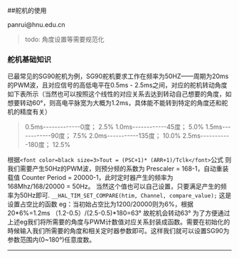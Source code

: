 ##舵机的使用

<p align='left' >panrui@hnu.edu.cn</p>

> todo: 角度设置等需要规范化
### 舵机基础知识

已最常见的SG90舵机为例，SG90舵机要求工作在频率为50HZ——周期为20ms的PWM波，且对应信号的高低电平在0.5ms - 2.5ms之间，对应的舵机转动角度如下表所示（当然也可以按照这个线性的对应关系去达到转动自己想要的角度，如想要转动60°，则高电平脉宽为大概为1.2ms，具体能不能转到特定的角度还和舵机的精度有关）

>0.5ms-------------0度； 2.5%
>1.0ms------------45度； 5.0%
>1.5ms------------90度； 7.5%
>2.0ms-----------135度； 10.0%
>2.5ms-----------180度； 12.5%

根据`<font color=black size=3>Tout = (PSC+1)* (ARR+1)/Tclk</font>`公式
则我们需要产生50Hz的PWM波，则预分频的系数为 Prescaler = 168-1，自动重装载值 Counter Period = 20000-1，此时定时器产生的频率为 168Mhz/168/20000 = 50Hz。  当然这个值也可以自己设置，只要满足产生的频率为50Hz即可.
`__HAL_TIM_SET_COMPARE(htim, Channel, compare_value);`
这是设置占空比的函数
eg：当初始占空比为1200/20000则为6%，根据20*6%=1.2ms （1.2-0.5）/(2.5-0.5)*180=63° 故舵机会转动63° 
为了方便通过上述eg我们将所需要的角度与PWM计数值对应关系封装成函数。需要在初始化的時候输入我们所需要的角度和相关定时器参数即可。这样我们就可以设置SG90为参数范围内(0~180°)任意度数。

---
